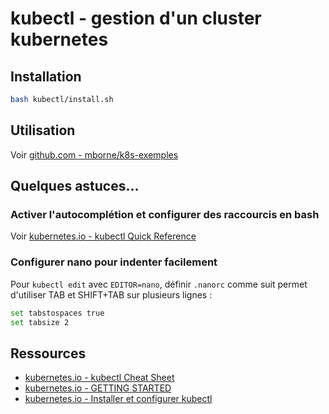 # kubectl - gestion d'un cluster kubernetes

## Installation

```bash
bash kubectl/install.sh
```

## Utilisation

Voir [github.com - mborne/k8s-exemples](https://github.com/mborne/k8s-exemples?tab=readme-ov-file#k8s-exemples)

## Quelques astuces...

### Activer l'autocomplétion et configurer des raccourcis en bash

Voir [kubernetes.io - kubectl Quick Reference](https://kubernetes.io/docs/reference/kubectl/quick-reference/)

### Configurer nano pour indenter facilement

Pour `kubectl edit` avec `EDITOR=nano`, définir `.nanorc` comme suit permet d'utiliser TAB et SHIFT+TAB sur plusieurs lignes :

```bash
set tabstospaces true
set tabsize 2
```


## Ressources

* [kubernetes.io - kubectl Cheat Sheet](https://kubernetes.io/docs/reference/kubectl/cheatsheet/)
* [kubernetes.io - GETTING STARTED](https://kubernetes.io/docs/reference/generated/kubectl/kubectl-commands)
* [kubernetes.io - Installer et configurer kubectl](https://kubernetes.io/fr/docs/tasks/tools/install-kubectl/)
